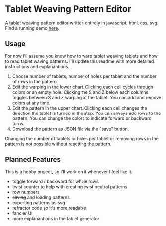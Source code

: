 # Tablet Weaving Pattern Editor

A tablet weaving pattern editor written entirely in javascript, html, css, svg. Find a running demo [here](https://snaut.github.io/tabletweaving/).

## Usage

For now I'll assume you know how to warp tablet weaving tablets and how to read tablet waving patterns. I'll update this readme with more detailed instructions and explanantions.

1. Choose number of tablets, number of holes per tablet and the number of rows in the pattern
2. Edit the warping in the lower chart. Clicking each cell cycles through colors or an empty hole. Clicking the S and Z below each columns toggles between S and Z warping of the tablet. You can add and remove colors at any time.
3. Edit the pattern in the upper chart. Clicking each cell changes the direction the tablet is turned in the step. You can always add rows to the pattern. You can change the colors to indicate forward or backward turns.
4. Download the pattern as JSON file via the "save" button.

Changing the number of tablets or holes per tablet or removing rows in the pattern is not possible without resetting the pattern.

## Planned Features

This is a hobby project, so I'll work on it whenever I feel like it.

* toggle forward / backward for whole rows
* twist counter to help with creating twist neutral patterns
* row numbers
* ~~saving~~ and loading patterns
* exporting patterns as svg
* refractor code so it's more readable
* fancier UI
* more explanantions in the tablet generator
